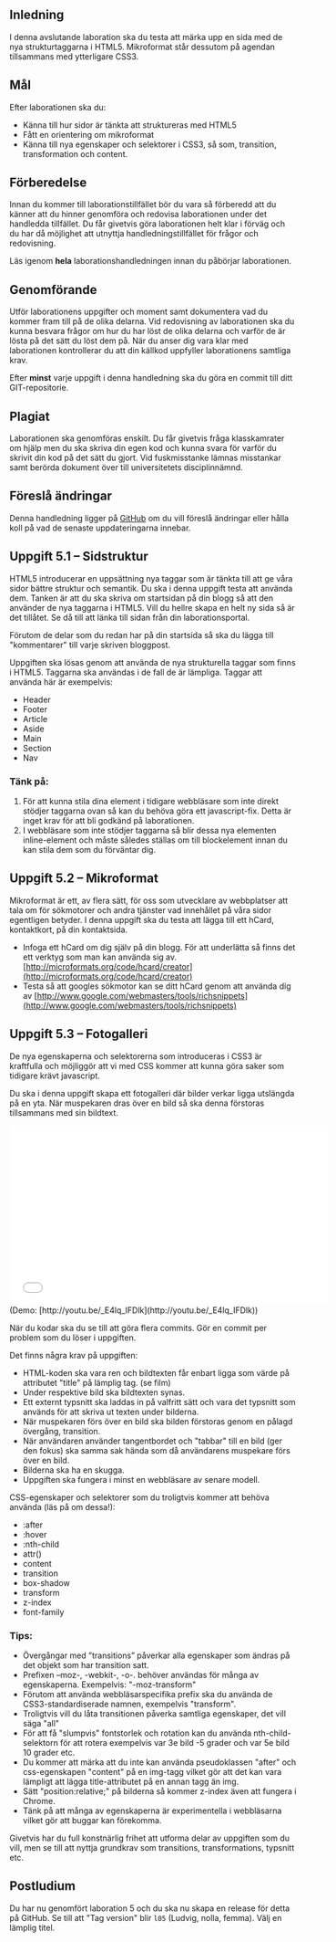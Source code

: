 ## Inledning
I denna avslutande laboration ska du testa att märka upp en sida med de nya strukturtaggarna i HTML5. Mikroformat står dessutom på agendan tillsammans med ytterligare CSS3.

## Mål
Efter laborationen ska du:

- Känna till hur sidor är tänkta att struktureras med HTML5
- Fått en orientering om mikroformat
- Känna till nya egenskaper och selektorer i CSS3, så som, transition, transformation och content.

## Förberedelse
Innan du kommer till laborationstillfället bör du vara så förberedd att du känner att du hinner genomföra och redovisa laborationen under det handledda tillfället. Du får givetvis göra laborationen helt klar i förväg och du har då möjlighet att utnyttja handledningstillfället för frågor och redovisning. 

Läs igenom **hela** laborationshandledningen innan du påbörjar laborationen.

## Genomförande
Utför laborationens uppgifter och moment samt dokumentera vad du kommer fram till på de olika delarna. Vid redovisning av laborationen ska du kunna besvara frågor om hur du har löst de olika delarna och varför de är lösta på det sätt du löst dem på.
När du anser dig vara klar med laborationen kontrollerar du att din källkod uppfyller laborationens samtliga krav.

Efter **minst** varje uppgift i denna handledning ska du göra en commit till ditt GIT-repositorie.

## Plagiat
Laborationen ska genomföras enskilt. Du får givetvis fråga klasskamrater om hjälp men du ska skriva din egen kod och kunna svara för varför du skrivit din kod på det sätt du gjort. Vid fuskmisstanke lämnas misstankar samt berörda dokument över till universitetets disciplinnämnd.

## Föreslå ändringar
Denna handledning ligger på [GitHub](https://github.com/1ik415/Kursmaterial/blob/master/Laborationer/Laboration%206.md) om du vill föreslå ändringar eller hålla koll på vad de senaste uppdateringarna innebar.

## Uppgift 5.1 – Sidstruktur
HTML5 introducerar en uppsättning nya taggar som är tänkta till att ge våra sidor bättre struktur och semantik. Du ska i denna uppgift testa att använda dem. Tanken är att du ska skriva om startsidan på din blogg så att den använder de nya taggarna i HTML5. Vill du hellre skapa en helt ny sida så är det tillåtet. Se då till att länka till sidan från din laborationsportal.

Förutom de delar som du redan har på din startsida så ska du lägga till "kommentarer" till varje skriven bloggpost.

Uppgiften ska lösas genom att använda de nya strukturella taggar som finns i HTML5. Taggarna ska användas i de fall de är lämpliga. Taggar att använda här är exempelvis:
- Header
- Footer
- Article
- Aside
- Main
- Section
- Nav

### Tänk på:
1. För att kunna stila dina element i tidigare webbläsare som inte direkt stödjer taggarna ovan så kan du behöva göra ett javascript-fix. Detta är inget krav för att bli godkänd på laborationen.
1. I webbläsare som inte stödjer taggarna så blir dessa nya elementen inline-element och måste således ställas om till blockelement innan du kan stila dem som du förväntar dig.

## Uppgift 5.2 – Mikroformat
Mikroformat är ett, av flera sätt, för oss som utvecklare av webbplatser att tala om för sökmotorer och andra tjänster vad innehållet på våra sidor egentligen betyder. I denna uppgift ska du testa att lägga till ett hCard, kontaktkort, på din kontaktsida. 

- Infoga ett hCard om dig själv på din blogg. För att underlätta så finns det ett verktyg som man kan använda sig av. [http://microformats.org/code/hcard/creator](http://microformats.org/code/hcard/creator)
- Testa så att googles sökmotor kan se ditt hCard genom att använda dig av [http://www.google.com/webmasters/tools/richsnippets](http://www.google.com/webmasters/tools/richsnippets)


## Uppgift 5.3 – Fotogalleri
De nya egenskaperna och selektorerna som introduceras i CSS3 är kraftfulla och möjliggör att vi med CSS kommer att kunna göra saker som tidigare krävt javascript. 

Du ska i denna uppgift skapa ett fotogalleri där bilder verkar ligga utslängda på en yta. När muspekaren dras över en bild så ska denna förstoras tillsammans med sin bildtext. 

<iframe width="560" height="315" src="//www.youtube.com/embed/_E4lq_IFDlk" frameborder="0" allowfullscreen></iframe>
(Demo: [http://youtu.be/_E4lq_IFDlk](http://youtu.be/_E4lq_IFDlk))

När du kodar ska du se till att göra flera commits. Gör en commit per problem som du löser i uppgiften.

Det finns några krav på uppgiften:
- HTML-koden ska vara ren och bildtexten får enbart ligga som värde på attributet "title" på lämplig tag. (se film)
- Under respektive bild ska bildtexten synas. 
- Ett externt typsnitt ska laddas in på valfritt sätt och vara det typsnitt som används för att skriva ut texten under bilderna.
- När muspekaren förs över en bild ska bilden förstoras genom en pålagd övergång, transition.
- När användaren använder tangentbordet och "tabbar" till en bild (ger den fokus) ska samma sak hända som då användarens muspekare förs över en bild.
- Bilderna ska ha en skugga.
- Uppgiften ska fungera i minst en webbläsare av senare modell.

CSS-egenskaper och selektorer som du troligtvis kommer att behöva använda (läs på om dessa!):

- :after
- :hover
- :nth-child
- attr()
- content
- transition
- box-shadow
- transform
- z-index
- font-family

### Tips:
- Övergångar med ”transitions” påverkar alla egenskaper som ändras på det objekt som har transition satt.
- Prefixen –moz-, -webkit-, -o-. behöver användas för många av egenskaperna.  Exempelvis: "-moz-transform"
- Förutom att använda webbläsarspecifika prefix ska du använda de CSS3-standardiserade namnen, exempelvis "transform".
- Troligtvis vill du låta transitionen påverka samtliga egenskaper, det vill säga "all"
- För att få "slumpvis" fontstorlek och rotation kan du använda nth-child-selektorn för att rotera exempelvis var 3e bild -5 grader och var 5e bild 10 grader etc.
-  Du kommer att märka att du inte kan använda pseudoklassen "after" och css-egenskapen "content" på en img-tagg vilket gör att det kan vara lämpligt att lägga title-attributet på en annan tagg än img.
- Sätt "position:relative;" på bilderna så kommer z-index även att fungera i Chrome.
- Tänk på att många av egenskaperna är experimentella i webbläsarna vilket gör att buggar kan förekomma. 


Givetvis har du full konstnärlig frihet att utforma delar av uppgiften som du vill, men se till att nyttja grundkrav som transitions, transformations, typsnitt etc.

## Postludium
Du har nu genomfört laboration 5 och du ska nu skapa en release för detta på GitHub.
Se till att "Tag version" blir `l05` (Ludvig, nolla, femma).
Välj en lämplig titel.